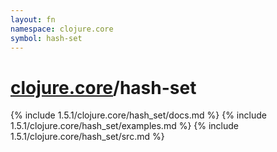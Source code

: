 ```yaml
---
layout: fn
namespace: clojure.core
symbol: hash-set
---
```


# [clojure.core](../)/hash-set

{% include 1.5.1/clojure.core/hash_set/docs.md %}
{% include 1.5.1/clojure.core/hash_set/examples.md %}
{% include 1.5.1/clojure.core/hash_set/src.md %}

